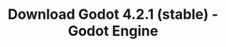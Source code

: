 ---
# Generated by /tools/generators/src/download_archive_generator !!! do not edit by hand !!!
title: 'Download Godot 4.2.1 (stable) - Godot Engine'
type: 'download/archive'
name: '4.2.1'
flavor: 'stable'
featured: '4'
release_date: '2023-12-12T03:00:00-00:00'
release_notes: 'article/maintenance-release-godot-4-2-1/'
primaryPlatforms:
  - 'android.apk'
  - 'linux.64'
  - 'macos.universal'
  - 'windows.64'
  - 'web'
  - 'templates'
links:
  android.apk:
    name: 'android.apk'
    title: 'Android'
    caption: 'Universal APK (ARM64 + ARMv7 + x86_64 + x86)'
    tags:
      - 'APK download'
      - 'ARM64/v7'
      - 'x86 (64 & 32 bit)'
    hosts:
      github_builds:
        regular: 'https://github.com/godotengine/godot-builds/releases/download/4.2.1-stable/Godot_v4.2.1-stable_android_editor.apk'
        mono: '#'
      github:
        regular: 'https://github.com/godotengine/godot/releases/download/4.2.1-stable/Godot_v4.2.1-stable_android_editor.apk'
        mono: '#'
  linux.64:
    name: 'linux.64'
    title: 'Linux'
    caption: 'Standard (x86_64)'
    tags:
      - '64 bit'
    hosts:
      github_builds:
        regular: 'https://github.com/godotengine/godot-builds/releases/download/4.2.1-stable/Godot_v4.2.1-stable_linux.x86_64.zip'
        mono: 'https://github.com/godotengine/godot-builds/releases/download/4.2.1-stable/Godot_v4.2.1-stable_mono_linux_x86_64.zip'
      github:
        regular: 'https://github.com/godotengine/godot/releases/download/4.2.1-stable/Godot_v4.2.1-stable_linux.x86_64.zip'
        mono: 'https://github.com/godotengine/godot/releases/download/4.2.1-stable/Godot_v4.2.1-stable_mono_linux_x86_64.zip'
  macos.universal:
    name: 'macos.universal'
    title: 'macOS'
    caption: 'Universal (x86_64 + Apple Silicon)'
    tags:
      - 'Intel/Apple Silicon'
      - '64 bit'
    hosts:
      github_builds:
        regular: 'https://github.com/godotengine/godot-builds/releases/download/4.2.1-stable/Godot_v4.2.1-stable_macos.universal.zip'
        mono: 'https://github.com/godotengine/godot-builds/releases/download/4.2.1-stable/Godot_v4.2.1-stable_mono_macos.universal.zip'
      github:
        regular: 'https://github.com/godotengine/godot/releases/download/4.2.1-stable/Godot_v4.2.1-stable_macos.universal.zip'
        mono: 'https://github.com/godotengine/godot/releases/download/4.2.1-stable/Godot_v4.2.1-stable_mono_macos.universal.zip'
  windows.64:
    name: 'windows.64'
    title: 'Windows'
    caption: 'Standard (x86_64)'
    tags:
      - '64 bit'
    hosts:
      github_builds:
        regular: 'https://github.com/godotengine/godot-builds/releases/download/4.2.1-stable/Godot_v4.2.1-stable_win64.exe.zip'
        mono: 'https://github.com/godotengine/godot-builds/releases/download/4.2.1-stable/Godot_v4.2.1-stable_mono_win64.zip'
      github:
        regular: 'https://github.com/godotengine/godot/releases/download/4.2.1-stable/Godot_v4.2.1-stable_win64.exe.zip'
        mono: 'https://github.com/godotengine/godot/releases/download/4.2.1-stable/Godot_v4.2.1-stable_mono_win64.zip'
  web:
    name: 'web'
    title: 'Web editor'
    caption: ''
    tags:
      - 'Self-hosted'
      - 'Cross-platform'
    hosts:
      github_builds:
        regular: 'https://github.com/godotengine/godot-builds/releases/download/4.2.1-stable/Godot_v4.2.1-stable_web_editor.zip'
        mono: '#'
      github:
        regular: 'https://github.com/godotengine/godot/releases/download/4.2.1-stable/Godot_v4.2.1-stable_web_editor.zip'
        mono: '#'
  linux.arm64:
    name: 'linux.arm64'
    title: 'Linux'
    caption: 'Standard (ARM64)'
    tags:
      - 'ARM64'
      - '64 bit'
    hosts:
      github_builds:
        regular: 'https://github.com/godotengine/godot-builds/releases/download/4.2.1-stable/Godot_v4.2.1-stable_linux.arm64.zip'
        mono: 'https://github.com/godotengine/godot-builds/releases/download/4.2.1-stable/Godot_v4.2.1-stable_mono_linux_arm64.zip'
      github:
        regular: 'https://github.com/godotengine/godot/releases/download/4.2.1-stable/Godot_v4.2.1-stable_linux.arm64.zip'
        mono: 'https://github.com/godotengine/godot/releases/download/4.2.1-stable/Godot_v4.2.1-stable_mono_linux_arm64.zip'
  linux.32:
    name: 'linux.32'
    title: 'Linux'
    caption: 'Standard (x86)'
    tags:
      - '32 bit'
    hosts:
      github_builds:
        regular: 'https://github.com/godotengine/godot-builds/releases/download/4.2.1-stable/Godot_v4.2.1-stable_linux.x86_32.zip'
        mono: 'https://github.com/godotengine/godot-builds/releases/download/4.2.1-stable/Godot_v4.2.1-stable_mono_linux_x86_32.zip'
      github:
        regular: 'https://github.com/godotengine/godot/releases/download/4.2.1-stable/Godot_v4.2.1-stable_linux.x86_32.zip'
        mono: 'https://github.com/godotengine/godot/releases/download/4.2.1-stable/Godot_v4.2.1-stable_mono_linux_x86_32.zip'
  linux.arm32:
    name: 'linux.arm32'
    title: 'Linux'
    caption: 'Standard (ARM32)'
    tags:
      - 'ARM32'
      - '32 bit'
    hosts:
      github_builds:
        regular: 'https://github.com/godotengine/godot-builds/releases/download/4.2.1-stable/Godot_v4.2.1-stable_linux.arm32.zip'
        mono: 'https://github.com/godotengine/godot-builds/releases/download/4.2.1-stable/Godot_v4.2.1-stable_mono_linux_arm32.zip'
      github:
        regular: 'https://github.com/godotengine/godot/releases/download/4.2.1-stable/Godot_v4.2.1-stable_linux.arm32.zip'
        mono: 'https://github.com/godotengine/godot/releases/download/4.2.1-stable/Godot_v4.2.1-stable_mono_linux_arm32.zip'
  windows.32:
    name: 'windows.32'
    title: 'Windows'
    caption: 'Standard (x86)'
    tags:
      - '32 bit'
    hosts:
      github_builds:
        regular: 'https://github.com/godotengine/godot-builds/releases/download/4.2.1-stable/Godot_v4.2.1-stable_win32.exe.zip'
        mono: 'https://github.com/godotengine/godot-builds/releases/download/4.2.1-stable/Godot_v4.2.1-stable_mono_win32.zip'
      github:
        regular: 'https://github.com/godotengine/godot/releases/download/4.2.1-stable/Godot_v4.2.1-stable_win32.exe.zip'
        mono: 'https://github.com/godotengine/godot/releases/download/4.2.1-stable/Godot_v4.2.1-stable_mono_win32.zip'
  aar_library:
    name: 'aar_library'
    title: 'AAR library'
    caption: ''
    tags:
      - 'Android plugins'
      - 'Java'
      - 'Kotlin'
    hosts:
      github_builds:
        regular: 'https://github.com/godotengine/godot-builds/releases/download/4.2.1-stable/godot-lib.4.2.1.stable.template_release.aar'
        mono: '#'
      github:
        regular: 'https://github.com/godotengine/godot/releases/download/4.2.1-stable/godot-lib.4.2.1.stable.template_release.aar'
        mono: '#'
  templates:
    name: 'templates'
    title: 'Export templates'
    caption: ''
    tags:
      - 'Used to export your games to all supported platforms'
    hosts:
      github_builds:
        regular: 'https://github.com/godotengine/godot-builds/releases/download/4.2.1-stable/Godot_v4.2.1-stable_export_templates.tpz'
        mono: 'https://github.com/godotengine/godot-builds/releases/download/4.2.1-stable/Godot_v4.2.1-stable_mono_export_templates.tpz'
      github:
        regular: 'https://github.com/godotengine/godot/releases/download/4.2.1-stable/Godot_v4.2.1-stable_export_templates.tpz'
        mono: 'https://github.com/godotengine/godot/releases/download/4.2.1-stable/Godot_v4.2.1-stable_mono_export_templates.tpz'
---